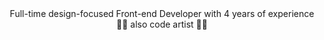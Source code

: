 <div align="center">Full-time design-focused Front-end Developer with 4 years of experience 👨‍💻 also code artist 🧑‍🎨</div>
